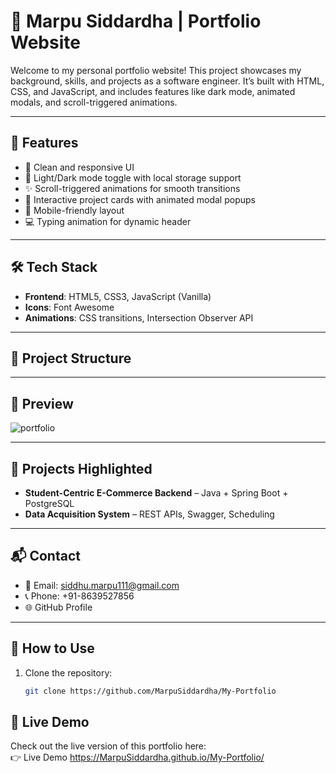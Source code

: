 # 💼 Marpu Siddardha | Portfolio Website

Welcome to my personal portfolio website! This project showcases my background, skills, and projects as a software engineer. It’s built with HTML, CSS, and JavaScript, and includes features like dark mode, animated modals, and scroll-triggered animations.

---

## 🚀 Features

- 🎨 Clean and responsive UI
- 🌙 Light/Dark mode toggle with local storage support
- ✨ Scroll-triggered animations for smooth transitions
- 🧠 Interactive project cards with animated modal popups
- 📱 Mobile-friendly layout
- 💻 Typing animation for dynamic header

---

## 🛠️ Tech Stack

- **Frontend**: HTML5, CSS3, JavaScript (Vanilla)
- **Icons**: Font Awesome
- **Animations**: CSS transitions, Intersection Observer API

---

## 📂 Project Structure

---

## 📸 Preview

![portfolio](https://github.com/user-attachments/assets/c04d1af3-049e-4ff6-ad1c-200962aef8eb)




---

## 🧠 Projects Highlighted

- **Student-Centric E-Commerce Backend** – Java + Spring Boot + PostgreSQL
- **Data Acquisition System** – REST APIs, Swagger, Scheduling

---

## 📬 Contact

- 📧 Email: siddhu.marpu111@gmail.com  
- 📞 Phone: +91-8639527856  
- 🌐 GitHub Profile

---

## 📌 How to Use

1. Clone the repository:
   ```bash
   git clone https://github.com/MarpuSiddardha/My-Portfolio


## 🔗 Live Demo

Check out the live version of this portfolio here:  
👉 Live Demo
 https://MarpuSiddardha.github.io/My-Portfolio/
